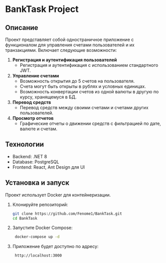 # BankTask Project

## Описание

Проект представляет собой одностраничное приложение с функционалом для управления счетами пользователей и их транзакциями. Включает следующие возможности:

1. **Регистрация и аутентификация пользователей**
   - Регистрация и аутентификация с использованием стандартного JWT.
2. **Управление счетами**
   - Возможность открытия до 5 счетов на пользователя.
   - Счета могут быть открыты в рублях и условных единицах.
   - Возможность конвертации счетов из одной валюты в другую по курсу, хранящемуся в БД.
3. **Перевод средств**
   - Перевод средств между своими счетами и счетами других пользователей.
4. **Просмотр отчетов**
   - Графические отчеты о движении средств с фильтрацией по дате, валюте и счетам.

## Технологии

- Backend: .NET 8
- Database: PostgreSQL
- Frontend: React, Ant Design для UI

## Установка и запуск

Проект использует Docker для контейнеризации.

1. Клонируйте репозиторий:
   ```bash
   git clone https://github.com/Fenome1/BankTask.git
   cd BankTask
   
2. Запустите Docker Compose:
   ```bash
    docker-compose up -d
   
3. Приложение будет доступно по адресу:
   ```bash
    http://localhost:3000
